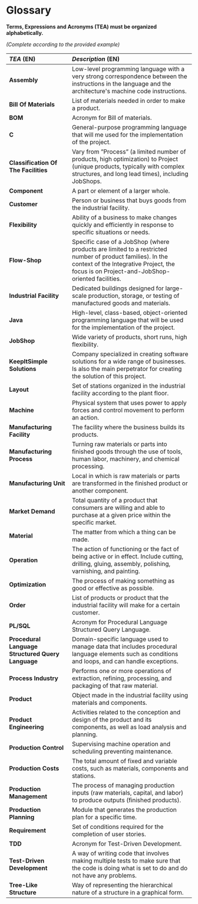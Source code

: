 # Glossary

**Terms, Expressions and Acronyms (TEA) must be organized alphabetically.**

_(Complete according to the provided example)_

| **_TEA_** (EN)                                    | **_Description_** (EN)                                                                                                                                                                                   |                                       
|:--------------------------------------------------|:---------------------------------------------------------------------------------------------------------------------------------------------------------------------------------------------------------|
| **Assembly**                                      | Low-level programming language with a very strong correspondence between the instructions in the language and the architecture's machine code instructions.                                              |
| **Bill Of Materials**                             | List of materials needed in order to make a product.                                                                                                                                                     |
| **BOM**                                           | Acronym for Bill of materials.                                                                                                                                                                           |
| **C**                                             | General-purpose programming language that will me used for the implementation of the project.                                                                                                            |
| **Classification Of The Facilities**              | Vary from ”Process” (a limited number of products, high optimization) to Project (unique products, typically with complex structures, and long lead times), including JobShops.                          |
| **Component**                                     | A part or element of a larger whole.                                                                                                                                                                     |
| **Customer**                                      | Person or business that buys goods from the industrial facility.                                                                                                                                         |
| **Flexibility**                                   | Ability of a business to make changes quickly and efficiently in response to specific situations or needs.                                                                                               |
| **Flow-Shop**                                     | Specific case of a JobShop (where products are limited to a restricted number of product families).  In the context of the Integrative Project, the focus is on Project-and-JobShop-oriented facilities. |
| **Industrial Facility**                           | Dedicated buildings designed for large-scale production, storage, or testing of manufactured goods and materials.                                                                                        |
| **Java**                                          | High-level, class-based, object-oriented programming language that will be used for the implementation of the project.                                                                                   |     
| **JobShop**                                       | Wide variety of products, short runs, high flexibility.                                                                                                                                                  |
| **KeepItSimple Solutions**                        | Company specialized in creating software solutions for a wide range of businesses. Is also the main perpetrator for creating the solution of this project.                                               |                                                                    |
| **Layout**                                        | Set of stations organized in the industrial facility according to the plant floor.                                                                                                                       |
| **Machine**                                       | Physical system that uses power to apply forces and control movement to perform an action.                                                                                                               |
| **Manufacturing Facility**                        | The facility where the business builds its products.                                                                                                                                                     |
| **Manufacturing Process**                         | Turning raw materials or parts into finished goods through the use of tools, human labor, machinery, and chemical processing.                                                                            |
| **Manufacturing Unit**                            | Local in which is raw materials or parts are transformed in the finished product or another component.                                                                                                   |
| **Market Demand**                                 | Total quantity of a product that consumers are willing and able to purchase at a given price within the specific market.                                                                                 |
| **Material**                                      | The matter from which a thing can be made.                                                                                                                                                               |
| **Operation**                                     | The action of functioning or the fact of being active or in effect. Include cutting, drilling, gluing, assembly, polishing, varnishing, and painting.                                                    |
| **Optimization**                                  | The process of making something as good or effective as possible.                                                                                                                                        |
| **Order**                                         | List of products or product that the industrial facility will make for a certain customer.                                                                                                               |
| **PL/SQL**                                        | Acronym for Procedural Language Structured Query Language.                                                                                                                                               |
| **Procedural Language Structured Query Language** | Domain-specific language used to manage data that includes procedural language elements such as conditions and loops, and can handle exceptions.                                                         |
| **Process Industry**                              | Performs one or more operations of extraction, refining, processing, and packaging of that raw material.                                                                                                 |
| **Product**                                       | Object made in the industrial facility using materials and components.                                                                                                                                   |
| **Product Engineering**                           | Activities related to the conception and design of the product and its components, as well as load analysis and planning.                                                                                |
| **Production Control**                            | Supervising machine operation and scheduling preventing maintenance.                                                                                                                                     |
| **Production Costs**                              | The total amount of fixed and variable costs, such as materials, components and stations.                                                                                                                |
| **Production Management**                         | The process of managing production inputs (raw materials, capital, and labor) to produce outputs (finished products).                                                                                    |
| **Production Planning**                           | Module that generates the production plan for a specific time.                                                                                                                                           |
| **Requirement**                                   | Set of conditions required for the completion of user stories.                                                                                                                                           |
| **TDD**                                           | Acronym for Test-Driven Development.                                                                                                                                                                     |
| **Test-Driven Development**                       | A way of writing code that involves making multiple tests to make sure that the code is doing what is set to do and do not have any problems.                                                            |
| **Tree-Like Structure**                           | Way of representing the hierarchical nature of a structure in a graphical form.                                                                                                                          |








